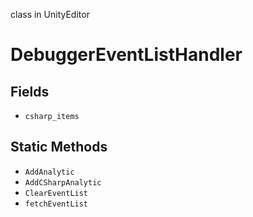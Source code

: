 class in UnityEditor
# DebuggerEventListHandler

## Fields
- `csharp_items`
## Static Methods
- `AddAnalytic`
- `AddCSharpAnalytic`
- `ClearEventList`
- `fetchEventList`
